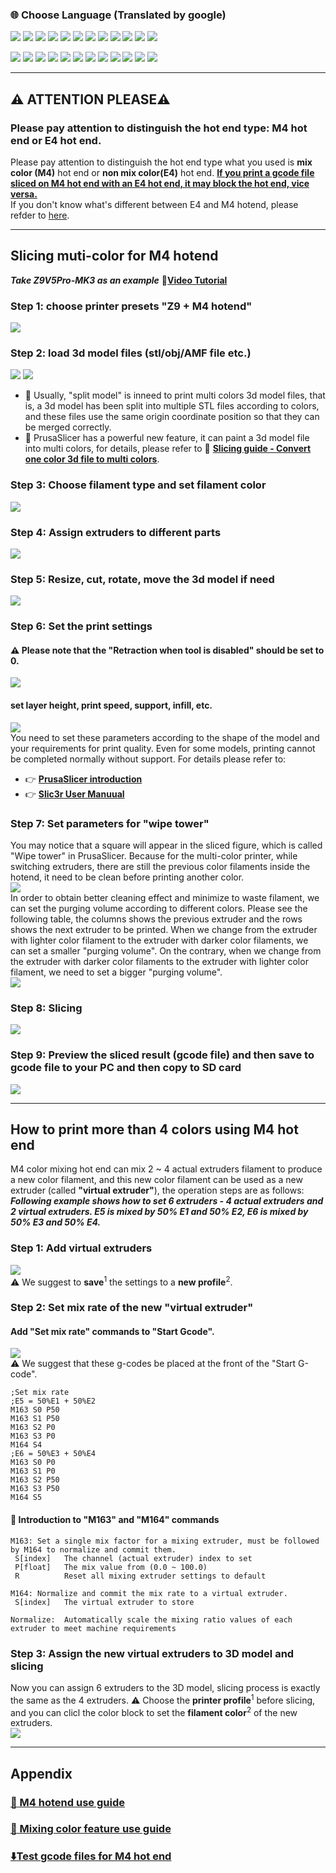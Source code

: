 ### :globe_with_meridians: Choose Language (Translated by google)
[![](../lanpic/ES.png)](https://github-com.translate.goog/ZONESTAR3D/Slicing-Guid?_x_tr_sl=en&_x_tr_tl=es)
[![](../lanpic/PT.png)](https://github-com.translate.goog/ZONESTAR3D/Slicing-Guid?_x_tr_sl=en&_x_tr_tl=pt)
[![](../lanpic/FR.png)](https://github-com.translate.goog/ZONESTAR3D/Slicing-Guide?_x_tr_sl=en&_x_tr_tl=fr)
[![](../lanpic/DE.png)](https://github-com.translate.goog/ZONESTAR3D/Slicing-Guide?_x_tr_sl=en&_x_tr_tl=de)
[![](../lanpic/IT.png)](https://github-com.translate.goog/ZONESTAR3D/Slicing-Guide?_x_tr_sl=en&_x_tr_tl=it)
[![](../lanpic/SW.png)](https://github-com.translate.goog/ZONESTAR3D/Slicing-Guide?_x_tr_sl=en&_x_tr_tl=sv)
[![](../lanpic/PL.png)](https://github-com.translate.goog/ZONESTAR3D/Slicing-Guide?_x_tr_sl=en&_x_tr_tl=pl)
[![](../lanpic/DK.png)](https://github-com.translate.goog/ZONESTAR3D/Slicing-Guide?_x_tr_sl=en&_x_tr_tl=da)
[![](../lanpic/CZ.png)](https://github-com.translate.goog/ZONESTAR3D/Slicing-Guide?_x_tr_sl=en&_x_tr_tl=cs)
[![](../lanpic/HR.png)](https://github-com.translate.goog/ZONESTAR3D/Slicing-Guide?_x_tr_sl=en&_x_tr_tl=hr)
[![](../lanpic/RO.png)](https://github-com.translate.goog/ZONESTAR3D/Slicing-Guide?_x_tr_sl=en&_x_tr_tl=ro)
[![](../lanpic/SK.png)](https://github-com.translate.goog/ZONESTAR3D/Slicing-Guide?_x_tr_sl=en&_x_tr_tl=sk)

[![](../lanpic/RU.png)](https://github-com.translate.goog/ZONESTAR3D/Slicing-Guide?_x_tr_sl=en&_x_tr_tl=ru)
[![](../lanpic/JP.png)](https://github-com.translate.goog/ZONESTAR3D/Slicing-Guide?_x_tr_sl=en&_x_tr_tl=ja)
[![](../lanpic/KR.png)](https://github-com.translate.goog/ZONESTAR3D/Slicing-Guide?_x_tr_sl=en&_x_tr_tl=ko)
[![](../lanpic/ID.png)](https://github-com.translate.goog/ZONESTAR3D/Slicing-Guide?_x_tr_sl=en&_x_tr_tl=id)
[![](../lanpic/TH.png)](https://github-com.translate.goog/ZONESTAR3D/Slicing-Guide?_x_tr_sl=en&_x_tr_tl=th)
[![](../lanpic/VN.png)](https://github-com.translate.goog/ZONESTAR3D/Slicing-Guide?_x_tr_sl=en&_x_tr_tl=vi)
[![](../lanpic/IL.png)](https://github-com.translate.goog/ZONESTAR3D/Slicing-Guide?_x_tr_sl=en&_x_tr_tl=iw)
[![](../lanpic/SA.png)](https://github-com.translate.goog/ZONESTAR3D/Slicing-Guide?_x_tr_sl=en&_x_tr_tl=ar)
[![](../lanpic/TR.png)](https://github-com.translate.goog/ZONESTAR3D/Slicing-Guide?_x_tr_sl=en&_x_tr_tl=tr)
[![](../lanpic/GR.png)](https://github-com.translate.goog/ZONESTAR3D/Slicing-Guide?_x_tr_sl=en&_x_tr_tl=el)
[![](../lanpic/BR.png)](https://github-com.translate.goog/ZONESTAR3D/Slicing-Guide?_x_tr_sl=en&_x_tr_tl=pt)
[![](../lanpic/CN.png)](https://github-com.translate.goog/ZONESTAR3D/Slicing-Guide?_x_tr_sl=en&_x_tr_tl=zh-CN)

-----
## :warning: ATTENTION PLEASE:warning:
### **Please pay attention to distinguish the hot end type: M4 hot end or E4 hot end**. 
Please pay attention to distinguish the hot end type what you used is **mix color (M4)** hot end or **non mix color(E4)** hot end. 
<u>**If you print a gcode file sliced on M4 hot end with an E4 hot end, it may block the hot end, vice versa.**</u>     
If you don't know what's different between E4 and M4 hotend, please refder to [here](https://github.com/ZONESTAR3D/Upgrade-kit-guide/tree/main/HOTEND/FAQ_M4E4.md).  

-----
## Slicing muti-color for M4 hotend 
***Take Z9V5Pro-MK3 as an example***
:movie_camera:[**Video Tutorial**](https://youtu.be/_Ww2RFGlLNA)
### Step 1: choose printer presets "Z9 + M4 hotend"
![](pic/slicingM4-1.png)
### Step 2: load 3d model files (stl/obj/AMF file etc.)
![](pic/loadstl_1.png) ![](pic/loadstl_2.png)
- :memo: Usually, "split model" is inneed to print multi colors 3d model files, that is, a 3d model has been split into multiple STL files according to colors, and these files use the same origin coordinate position so that they can be merged correctly.
- :star2: PrusaSlicer has a powerful new feature, it can paint a 3d model file into multi colors, for details, please refer to :movie_camera: [**Slicing guide - Convert one color 3d file to multi colors**](https://youtu.be/Yx4fKDRGEJ4). 
### Step 3: Choose filament type and set filament color
![](pic/filament_color.png)
### Step 4: Assign extruders to different parts
![](pic/assign_extruder.png)
### Step 5: Resize, cut, rotate, move the 3d model if need 
![](pic/slicing_adjust.png)  
### Step 6: Set the print settings 
#### :warning: Please note that the "Retraction when tool is disabled" should be set to 0.    
![](pic/switch_length.jpg)  
#### set layer height, print speed, support, infill, etc.
![](pic/slicing_set.png)  
You need to set these parameters according to the shape of the model and your requirements for print quality. Even for some models, printing cannot be completed normally without support. For details please refer to:
- :point_right: [**PrusaSlicer introduction**](https://help.prusa3d.com/article/general-info_1910)      
- :point_right: [**Slic3r User Manuual**](https://manual.slic3r.org/)      
  
### Step 7: Set parameters for "wipe tower"
You may notice that a square will appear in the sliced figure, which is called "Wipe tower" in PrusaSlicer. Because for the multi-color printer, while switching extruders, there are still the previous color filaments inside the hotend, it need to be clean before printing another color.   
![](pic/wipe_tower.png)        
In order to obtain better cleaning effect and minimize to waste filament, we can set the purging volume according to different colors. Please see the following table, the columns shows the previous extruder and the rows shows the next extruder to be printed. When we change from the extruder with lighter color filament to the extruder with darker color filaments, we can set a smaller "purging volume". On the contrary, when we change from the extruder with darker color filaments to the extruder with lighter color filament, we need to set a bigger "purging volume".  
![](pic/slicingM4-2.png)  
### Step 8: Slicing
![](pic/slicing_go.png)  
### Step 9: Preview the sliced result (gcode file) and then save to gcode file to your PC and then copy to SD card
![](pic/slicing_save.png)  

-----
## How to print more than 4 colors using M4 hot end
M4 color mixing hot end can mix 2 ~ 4 actual extruders filament to produce a new color filament, and this new color filament can be used as a new extruder (called **"virtual extruder"**), the operation steps are as follows:   
***Following example shows how to set 6 extruders - 4 actual extruders and 2 virtual extruders. E5 is mixed by 50% E1 and 50% E2, E6 is mixed by 50% E3 and 50% E4.***     
### Step 1: Add virtual extruders
![](pic/slicingM4_6c_1.png)  
:warning: We suggest to **save**<sup>1</sup> the settings to a **new profile**<sup>2</sup>.   

### Step 2: Set mix rate of the new "virtual extruder"
#### Add "Set mix rate" commands to "Start Gcode". 
![](pic/slicingM4_6c_2.png)  
:warning: We suggest that these g-codes be placed at the front of the "Start G-code". 
>
    ;Set mix rate
    ;E5 = 50%E1 + 50%E2
    M163 S0 P50
    M163 S1 P50
    M163 S2 P0
    M163 S3 P0
    M164 S4
    ;E6 = 50%E3 + 50%E4
    M163 S0 P0
    M163 S1 P0
    M163 S2 P50
    M163 S3 P50
    M164 S5

#### :memo: Introduction to "M163" and "M164" commands
>
    M163: Set a single mix factor for a mixing extruder, must be followed by M164 to normalize and commit them.
     S[index]   The channel (actual extruder) index to set
     P[float]   The mix value from (0.0 ~ 100.0)
     R   		Reset all mixing extruder settings to default

    M164: Normalize and commit the mix rate to a virtual extruder.
     S[index]   The virtual extruder to store
  
    Normalize:  Automatically scale the mixing ratio values of each extruder to meet machine requirements

### Step 3: Assign the new virtual extruders to 3D model and slicing
Now you can assign 6 extruders to the 3D model, slicing process is exactly the same as the 4 extruders. 
:warning: Choose the **printer profile**<sup>1</sup> before slicing, and you can clicl the color block to set the **filament color**<sup>2</sup> of the new extruders.   
![](pic/slicingM4_6c_3.png)   

-----
## Appendix
### [:book: M4 hotend use guide](https://github.com/ZONESTAR3D/Upgrade-kit-guide/tree/main/HOTEND/M4%20%204-IN-1-OUT%20Mixing%20Color%20Hotend)
### [:book: Mixing color feature use guide](https://github.com/ZONESTAR3D/Document-and-User-Guide/tree/master/Mixing_Color)
### [:arrow_down:Test gcode files for M4 hot end](https://github.com/ZONESTAR3D/Slicing-Guide/tree/master/PrusaSlicer/test_gcode/M4/readme.md)


